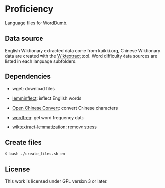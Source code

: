 # Proficiency

Language files for [WordDumb](https://github.com/xxyzz/WordDumb).

## Data source

English Wiktionary extracted data come from kaikki.org, Chinese Wiktionary data are created with the [Wiktextract](https://github.com/tatuylonen/wiktextract) tool. Word difficulty data sources are listed in each language subfolders.

## Dependencies

- wget: download files

- [lemminflect](https://github.com/bjascob/LemmInflect): inflect English words

- [Open Chinese Convert](https://github.com/BYVoid/OpenCC): convert Chinese characters

- [wordfreq](https://github.com/rspeer/wordfreq): get word frequency data

- [wiktextract-lemmatization](https://github.com/Vuizur/wiktextract-lemmatization): remove [stress](https://en.wikipedia.org/wiki/Stress_(linguistics))

## Create files

```
$ bash ./create_files.sh en
```

## License

This work is licensed under GPL version 3 or later.
